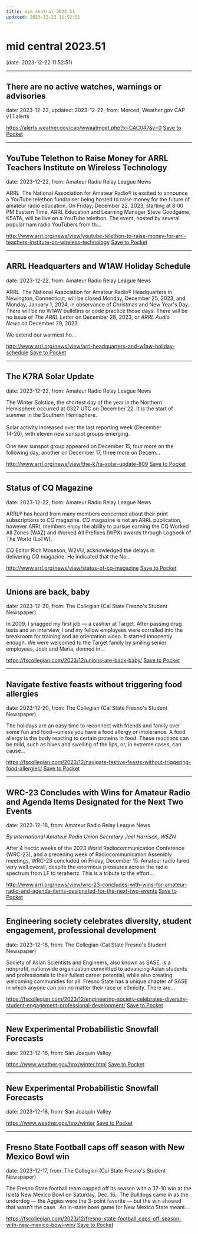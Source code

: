 ```yaml
---
title: mid central 2023.51
updated: 2023-12-22 11:52:51
---
```


# mid central 2023.51

(date: 2023-12-22 11:52:51)

---

## There are no active watches, warnings or advisories

date: 2023-12-22, updated: 2023-12-22, from: Merced, Weather.gov CAP v1.1 alerts



<span class="feed-item-link">
<a href="https://alerts.weather.gov/cap/wwaatmget.php?x=CAC047&y=0">https://alerts.weather.gov/cap/wwaatmget.php?x=CAC047&y=0</a> <a href="https://getpocket.com/save" class="pocket-btn" data-lang="en" data-save-url="https://alerts.weather.gov/cap/wwaatmget.php?x=CAC047&y=0">Save to Pocket</a>
</span>

---

## YouTube Telethon to Raise Money for ARRL Teachers Institute on Wireless Technology

date: 2023-12-22, from: Amateur Radio Relay League News

<p>ARRL  The National Association for Amateur Radio® is excited to announce a YouTube telethon fundraiser being hosted to raise money for the future of amateur radio education. On Friday, December 22, 2023, starting at 8:00 PM Eastern Time, ARRL Education and Learning Manager Steve Goodgame, K5ATA, will be live on a YouTube telethon. The event, hosted by several popular ham radio YouTubers from th...</p>

<span class="feed-item-link">
<a href="http://www.arrl.org/news/view/youtube-telethon-to-raise-money-for-arrl-teachers-institute-on-wireless-technology">http://www.arrl.org/news/view/youtube-telethon-to-raise-money-for-arrl-teachers-institute-on-wireless-technology</a> <a href="https://getpocket.com/save" class="pocket-btn" data-lang="en" data-save-url="http://www.arrl.org/news/view/youtube-telethon-to-raise-money-for-arrl-teachers-institute-on-wireless-technology">Save to Pocket</a>
</span>

---

## ARRL Headquarters and W1AW Holiday Schedule

date: 2023-12-22, from: Amateur Radio Relay League News

<p>ARRL  The National Association for Amateur Radio® Headquarters in Newington, Connecticut, will be closed Monday, December 25, 2023, and Monday, January 1, 2024, in observance of Christmas and New Year's Day. There will be no W1AW bulletins or code practice those days. There will be no issue of <i>The ARRL Letter</i> on December 28, 2023, or <i>ARRL Audio News</i> on December 29, 2023.</p><p>We extend our warmest ho...</p>

<span class="feed-item-link">
<a href="http://www.arrl.org/news/view/arrl-headquarters-and-w1aw-holiday-schedule">http://www.arrl.org/news/view/arrl-headquarters-and-w1aw-holiday-schedule</a> <a href="https://getpocket.com/save" class="pocket-btn" data-lang="en" data-save-url="http://www.arrl.org/news/view/arrl-headquarters-and-w1aw-holiday-schedule">Save to Pocket</a>
</span>

---

## The K7RA Solar Update

date: 2023-12-22, from: Amateur Radio Relay League News

<p>The Winter Solstice, the shortest day of the year in the Northern<br />Hemisphere occurred at 0327 UTC on December 22. It is the start of<br />summer in the Southern Hemisphere.<br /><br />Solar activity increased over the last reporting week (December<br />14-20), with eleven new sunspot groups emerging.<br /><br />One new sunspot group appeared on December 15, four more on the<br />following day, another on December 17, three more on Decem...</p>

<span class="feed-item-link">
<a href="http://www.arrl.org/news/view/the-k7ra-solar-update-809">http://www.arrl.org/news/view/the-k7ra-solar-update-809</a> <a href="https://getpocket.com/save" class="pocket-btn" data-lang="en" data-save-url="http://www.arrl.org/news/view/the-k7ra-solar-update-809">Save to Pocket</a>
</span>

---

## Status of CQ Magazine

date: 2023-12-22, from: Amateur Radio Relay League News

<p>ARRL® has heard from many members concerned about their print subscriptions to <i>CQ </i>magazine. <i>CQ </i>magazine is not an ARRL publication, however ARRL members enjoy the ability to pursue earning the CQ Worked All Zones (WAZ) and Worked All Prefixes (WPX) awards through Logbook of The World (LoTW).</p><p><i>CQ</i> Editor Rich Moseson, W2VU, acknowledged the delays in delivering <i>CQ</i> magazine. He indicated that the No...</p>

<span class="feed-item-link">
<a href="http://www.arrl.org/news/view/status-of-cq-magazine">http://www.arrl.org/news/view/status-of-cq-magazine</a> <a href="https://getpocket.com/save" class="pocket-btn" data-lang="en" data-save-url="http://www.arrl.org/news/view/status-of-cq-magazine">Save to Pocket</a>
</span>

---

## Unions are back, baby

date: 2023-12-20, from: The Collegian (Cal State Fresno's Student Newspaper)

In 2009, I snagged my first job &#8212; a cashier at Target. After passing drug tests and an interview, I and my fellow employees were corralled into the breakroom for training and an orientation video. It started innocently enough. We were welcomed to the Target family by smiling senior employees, Josh and Maria, donned in...

<span class="feed-item-link">
<a href="https://fscollegian.com/2023/12/unions-are-back-baby/">https://fscollegian.com/2023/12/unions-are-back-baby/</a> <a href="https://getpocket.com/save" class="pocket-btn" data-lang="en" data-save-url="https://fscollegian.com/2023/12/unions-are-back-baby/">Save to Pocket</a>
</span>

---

## Navigate festive feasts without triggering food allergies

date: 2023-12-20, from: The Collegian (Cal State Fresno's Student Newspaper)

The holidays are an easy time to reconnect with friends and family over some fun and food—unless you have a food allergy or intolerance. A food allergy is the body reacting to certain proteins in food. These reactions can be mild, such as hives and swelling of the lips, or, in extreme cases, can cause...

<span class="feed-item-link">
<a href="https://fscollegian.com/2023/12/navigate-festive-feasts-without-triggering-food-allergies/">https://fscollegian.com/2023/12/navigate-festive-feasts-without-triggering-food-allergies/</a> <a href="https://getpocket.com/save" class="pocket-btn" data-lang="en" data-save-url="https://fscollegian.com/2023/12/navigate-festive-feasts-without-triggering-food-allergies/">Save to Pocket</a>
</span>

---

## WRC-23 Concludes with Wins for Amateur Radio and Agenda Items Designated for the Next Two Events

date: 2023-12-18, from: Amateur Radio Relay League News

<p><i>By International Amateur Radio Union Secretary Joel Harrison, W5ZN</i></p><p>After 4 hectic weeks of the 2023 World Radiocommunication Conference (WRC-23), and a preceding week of Radiocommunication Assembly meetings, WRC-23 concluded on Friday, December 15. Amateur radio fared very well overall, despite the enormous pressures across the radio spectrum from LF to terahertz. This is a tribute to the effort...</p>

<span class="feed-item-link">
<a href="http://www.arrl.org/news/view/wrc-23-concludes-with-wins-for-amateur-radio-and-agenda-items-designated-for-the-next-two-events">http://www.arrl.org/news/view/wrc-23-concludes-with-wins-for-amateur-radio-and-agenda-items-designated-for-the-next-two-events</a> <a href="https://getpocket.com/save" class="pocket-btn" data-lang="en" data-save-url="http://www.arrl.org/news/view/wrc-23-concludes-with-wins-for-amateur-radio-and-agenda-items-designated-for-the-next-two-events">Save to Pocket</a>
</span>

---

## Engineering society celebrates diversity, student engagement, professional development

date: 2023-12-18, from: The Collegian (Cal State Fresno's Student Newspaper)

Society of Asian Scientists and Engineers, also known as SASE, is a nonprofit, nationwide organization committed to advancing Asian students and professionals to their fullest career potential, while also creating welcoming communities for all. Fresno State has a unique chapter of SASE in which anyone can join no matter their race or ethnicity. There are...

<span class="feed-item-link">
<a href="https://fscollegian.com/2023/12/engineering-society-celebrates-diversity-student-engagement-professional-development/">https://fscollegian.com/2023/12/engineering-society-celebrates-diversity-student-engagement-professional-development/</a> <a href="https://getpocket.com/save" class="pocket-btn" data-lang="en" data-save-url="https://fscollegian.com/2023/12/engineering-society-celebrates-diversity-student-engagement-professional-development/">Save to Pocket</a>
</span>

---

## New Experimental Probabilistic Snowfall Forecasts

date: 2023-12-18, from: San Joaquin Valley



<span class="feed-item-link">
<a href="https://www.weather.gov/hnx/winter.html">https://www.weather.gov/hnx/winter.html</a> <a href="https://getpocket.com/save" class="pocket-btn" data-lang="en" data-save-url="https://www.weather.gov/hnx/winter.html">Save to Pocket</a>
</span>

---

## New Experimental Probabilistic Snowfall Forecasts

date: 2023-12-18, from: San Joaquin Valley



<span class="feed-item-link">
<a href="https://www.weather.gov/hnx/winter">https://www.weather.gov/hnx/winter</a> <a href="https://getpocket.com/save" class="pocket-btn" data-lang="en" data-save-url="https://www.weather.gov/hnx/winter">Save to Pocket</a>
</span>

---

## Fresno State Football caps off season with New Mexico Bowl win

date: 2023-12-17, from: The Collegian (Cal State Fresno's Student Newspaper)

The Fresno State football team capped off its season with a 37-10 win at the Isleta New Mexico Bowl on Saturday, Dec. 16.  The Bulldogs came in as the underdog &#8212; the Aggies were the 3-point favorite &#8212; but the win showed that wasn’t the case.  An in-state bowl game for New Mexico State meant...

<span class="feed-item-link">
<a href="https://fscollegian.com/2023/12/fresno-state-football-caps-off-season-with-new-mexico-bowl-win/">https://fscollegian.com/2023/12/fresno-state-football-caps-off-season-with-new-mexico-bowl-win/</a> <a href="https://getpocket.com/save" class="pocket-btn" data-lang="en" data-save-url="https://fscollegian.com/2023/12/fresno-state-football-caps-off-season-with-new-mexico-bowl-win/">Save to Pocket</a>
</span>



<script type="text/javascript">!function(d,i){if(!d.getElementById(i)){var j=d.createElement("script");j.id=i;j.src="https://widgets.getpocket.com/v1/j/btn.js?v=1";var w=d.getElementById(i);d.body.appendChild(j);}}(document,"pocket-btn-js");</script>

